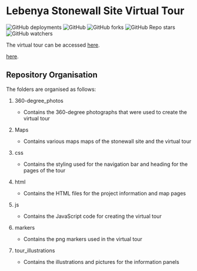 # Lebenya Stonewall Site Virtual Tour
<img alt="GitHub deployments" src="https://img.shields.io/github/deployments/christopherbuirski/Research_Project/github-pages?color=green&label=Virtual%20Tour%20Load%3A"> <img alt="GitHub" src="https://img.shields.io/github/license/christopherbuirski/Research_Project?color=yellow">
<img alt="GitHub forks" src="https://img.shields.io/github/forks/christopherbuirski/Research_Project?style=social"> <img alt="GitHub Repo stars" src="https://img.shields.io/github/stars/christopherbuirski/Research_Project?style=social">
<img alt="GitHub watchers" src="https://img.shields.io/github/watchers/christopherbuirski/Research_Project?style=social">

The virtual tour can be accessed [here](https://christopherbuirski.github.io/Research_Project/Tour.html).

<a href="https://christopherbuirski.github.io/Research_Project/Tour.html" target="_blank">here</a>.


## Repository Organisation
The folders are organised as follows:
1. 360-degree_photos
   - Contains the 360-degree photographs that were used to create the virtual tour

2. Maps
   - Contains various maps maps of the stonewall site and the virtual tour

3. css
   - Contains the styling used for the navigation bar and heading for the pages of the tour

4. html 
   - Contains the HTML files for the project information and map pages  
 
5. js
   - Contains the JavaScript code for creating the virtual tour

6. markers
   - Contains the png markers used in the virtual tour

7. tour_illustrations
   - Contains the illustrations and pictures for the information panels 
